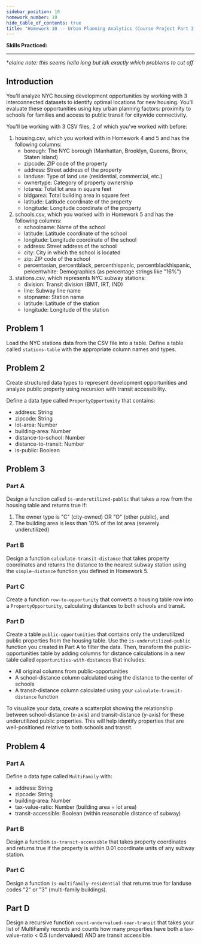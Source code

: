 ```yaml
---
sidebar_position: 10
homework_number: 10
hide_table_of_contents: true
title: "Homework 10 -- Urban Planning Analytics (Course Project Part 3)"
---
```


**Skills Practiced:**

---
**elaine note: this seems hella long but idk exactly which problems to cut off*

## Introduction
You'll analyze NYC housing development opportunities by working with 3 interconnected datasets to identify optimal locations for new housing. You'll evaluate these opportunities using key urban planning factors: proximity to schools for families and access to public transit for citywide connectivity.

You'll be working with 3 CSV files, 2 of which you've worked with before:

1. housing.csv, which you worked with in Homework 4 and 5 and has the following columns:
   - borough: The NYC borough (Manhattan, Brooklyn, Queens, Bronx, Staten Island)
   - zipcode: ZIP code of the property
   - address: Street address of the property
   - landuse: Type of land use (residential, commercial, etc.)
   - ownertype: Category of property ownership
   - lotarea: Total lot area in square feet
   - bldgarea: Total building area in square feet
   - latitude: Latitude coordinate of the property
   - longitude: Longitude coordinate of the property
2. schools.csv, which you worked with in Homework 5 and has the following columns:
    - schoolname: Name of the school
    - latitude: Latitude coordinate of the school
    - longitude: Longitude coordinate of the school
    - address: Street address of the school
    - city: City in which the school is located
    - zip: ZIP code of the school
    - percentasian, percentblack, percenthispanic, percentblackhispanic, percentwhite: Demographics (as percentage strings like "16%")
3. stations.csv, which represents NYC subway stations:
   - division: Transit division (BMT, IRT, IND)
   - line: Subway line name  
   - stopname: Station name
   - latitude: Latitude of the station
   - longitude: Longitude of the station

## Problem 1
Load the NYC stations data from the CSV file into a table. Define a table called `stations-table` with the appropriate column names and types.

## Problem 2
Create structured data types to represent development opportunities and analyze public property using recursion with transit accessibility.

Define a data type called `PropertyOpportunity` that contains:
- address: String
- zipcode: String  
- lot-area: Number
- building-area: Number
- distance-to-school: Number
- distance-to-transit: Number
- is-public: Boolean

## Problem 3
### Part A
Design a function called `is-underutilized-public` that takes a row from the housing table and returns true if:
1. The owner type is "C" (city-owned) OR "O" (other public), and
2. The building area is less than 10% of the lot area (severely underutilized)

### Part B
Design a function `calculate-transit-distance` that takes property coordinates and returns the distance to the nearest subway station using the `simple-distance` function you defined in Homework 5.

### Part C
Create a function `row-to-opportunity` that converts a housing table row into a `PropertyOpportunity`, calculating distances to both schools and transit.

### Part D
Create a table `public-opportunities` that contains only the underutilized public properties from the housing table. Use the `is-underutilized-public` function you created in Part A to filter the data. Then, transform the public-opportunities table by adding columns for distance calculations in a new table called `opportunities-with-distances` that includes:
- All original columns from public-opportunities
- A school-distance column calculated using the distance to the center of schools
- A transit-distance column calculated using your `calculate-transit-distance` function

To visualize your data, create a scatterplot showing the relationship between school-distance (x-axis) and transit-distance (y-axis) for these underutilized public properties. This will help identify properties that are well-positioned relative to both schools and transit.

## Problem 4
### Part A
Define a data type called `MultiFamily` with:
- address: String
- zipcode: String
- building-area: Number
- tax-value-ratio: Number (building area ÷ lot area)
- transit-accessible: Boolean (within reasonable distance of subway)
 
### Part B
Design a function `is-transit-accessible` that takes property coordinates and returns true if the property is within 0.01 coordinate units of any subway station.

### Part C
Design a function `is-multifamily-residential` that returns true for landuse codes "2" or "3" (multi-family buildings).

## Part D
Design a recursive function `count-undervalued-near-transit` that takes your list of MultiFamily records and counts how many properties have both a tax-value-ratio < 0.5 (undervalued) AND are transit accessible.
